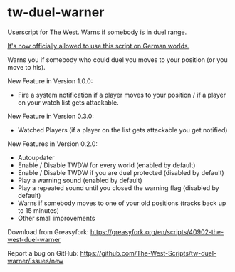 # tw-duel-warner

Userscript for The West. Warns if somebody is in duel range.

<a href="https://forum.the-west.de/index.php?threads/aktuelle-%C3%9Cbersicht-aller-skripte-2020.75033/">It's now officially allowed to use this script on German worlds.</a>

Warns you if somebody who could duel you moves to your position (or you move to his).

New Feature in Version 1.0.0:

-   Fire a system notification if a player moves to your position / if a player on your watch list gets attackable.

New Feature in Version 0.3.0:

-   Watched Players (if a player on the list gets attackable you get notified)

New Features in Version 0.2.0:

-   Autoupdater
-   Enable / Disable TWDW for every world (enabled by default)
-   Enable / Disable TWDW if you are duel protected (disabled by default)
-   Play a warning sound (enabled by default)
-   Play a repeated sound until you closed the warning flag (disabled by default)
-   Warns if somebody moves to one of your old positions (tracks back up to 15 minutes)
-   Other small improvements

Download from Greasyfork: https://greasyfork.org/en/scripts/40902-the-west-duel-warner

Report a bug on GitHub: https://github.com/The-West-Scripts/tw-duel-warner/issues/new
